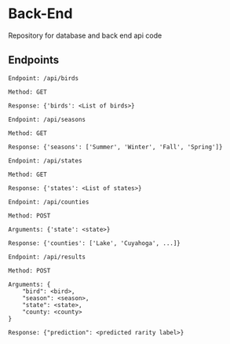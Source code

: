 # Back-End
Repository for database and back end api code

## Endpoints
```
Endpoint: /api/birds

Method: GET

Response: {'birds': <List of birds>}
```


```
Endpoint: /api/seasons

Method: GET

Response: {'seasons': ['Summer', 'Winter', 'Fall', 'Spring']}
```

```
Endpoint: /api/states

Method: GET

Response: {'states': <List of states>}
```

```
Endpoint: /api/counties

Method: POST

Arguments: {'state': <state>}

Response: {'counties': ['Lake', 'Cuyahoga', ...]}
```

```
Endpoint: /api/results

Method: POST

Arguments: {
    "bird": <bird>,
    "season": <season>,
    "state": <state>,
    "county: <county>
}

Response: {"prediction": <predicted rarity label>}
```
